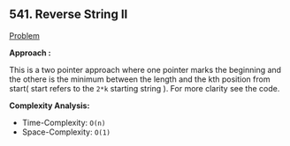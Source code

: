 ## 541. Reverse String II

[Problem](https://leetcode.com/problems/reverse-string-ii/)

**Approach :**<br>

This is a two pointer approach where one pointer marks the beginning and the othere is the minimum between the length and the kth position from start( start refers to the `2*k` starting string ). For more clarity see the code.

**Complexity Analysis:**<br>

-   Time-Complexity: `O(n)`
-   Space-Complexity: `O(1)`
